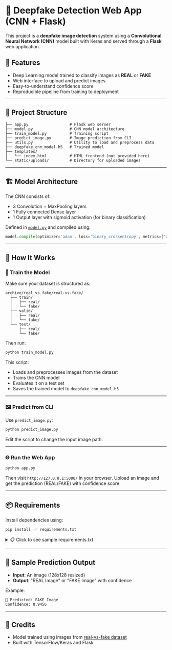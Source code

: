 
# 🧠 Deepfake Detection Web App (CNN + Flask)

This project is a **deepfake image detection** system using a **Convolutional Neural Network (CNN)** model built with Keras and served through a **Flask** web application.

## 🚀 Features

- Deep Learning model trained to classify images as **REAL** or **FAKE**
- Web interface to upload and predict images
- Easy-to-understand confidence score
- Reproducible pipeline from training to deployment

---

## 📁 Project Structure

```
├── app.py                  # Flask web server
├── model.py                # CNN model architecture
├── train_model.py          # Training script
├── predict_image.py        # Image prediction from CLI
├── utils.py                # Utility to load and preprocess data
├── deepfake_cnn_model.h5   # Trained model
├── templates/
│   └── index.html          # HTML frontend (not provided here)
└── static/uploads/         # Directory for uploaded images
```

---

## 🏗️ Model Architecture

The CNN consists of:
- 3 Convolution + MaxPooling layers
- 1 Fully connected Dense layer
- 1 Output layer with sigmoid activation (for binary classification)

Defined in [`model.py`](model.py) and compiled using:
```python
model.compile(optimizer='adam', loss='binary_crossentropy', metrics=['accuracy'])
```

---

## 🧠 How It Works

### 🔧 Train the Model

Make sure your dataset is structured as:
```
archive/real_vs_fake/real-vs-fake/
  ├── train/
  │   ├── real/
  │   └── fake/
  ├── valid/
  │   ├── real/
  │   └── fake/
  └── test/
      ├── real/
      └── fake/
```

Then run:
```bash
python train_model.py
```

This script:
- Loads and preprocesses images from the dataset
- Trains the CNN model
- Evaluates it on a test set
- Saves the trained model to `deepfake_cnn_model.h5`

---

### 🖼️ Predict from CLI

Use `predict_image.py`:
```bash
python predict_image.py
```
Edit the script to change the input image path.

---

### 🌐 Run the Web App

```bash
python app.py
```

Then visit `http://127.0.0.1:5000/` in your browser. Upload an image and get the prediction (REAL/FAKE) with confidence score.

---

## 📦 Requirements

Install dependencies using:

```bash
pip install -r requirements.txt
```

<details>
<summary>📋 Click to see sample requirements.txt</summary>

```text
Flask
numpy
opencv-python
tensorflow
scikit-learn
```

</details>

---

## 📸 Sample Prediction Output

- **Input**: An image (128x128 resized)
- **Output**: "REAL Image" or "FAKE Image" with confidence

Example:
```
🧠 Predicted: FAKE Image
Confidence: 0.9456
```

---

## 📌 Credits

- Model trained using images from [real-vs-fake dataset](https://www.kaggle.com/datasets/xhlulu/140k-real-and-fake-faces)
- Built with TensorFlow/Keras and Flask
